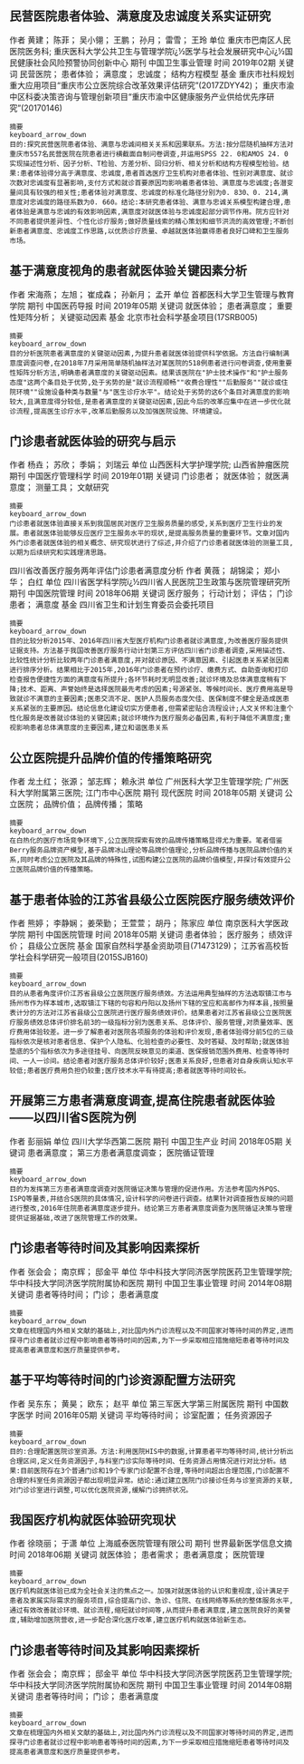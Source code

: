 ## 民营医院患者体验、满意度及忠诚度关系实证研究
作者
黄建； 陈菲； 吴小翎； 王鹏； 孙月； 雷雪； 王玲
单位
重庆市巴南区人民医院医务科; 重庆医科大学公共卫生与管理学院ï¿½医学与社会发展研究中心ï¿½国民健康社会风险预警协同创新中心
期刊
中国卫生事业管理
时间
2019年02期
关键词
民营医院； 患者体验； 满意度； 忠诚度； 结构方程模型
基金
重庆市社科规划重大应用项目“重庆市公立医院综合改革效果评估研究”(2017ZDYY42)； 重庆市渝中区科委决策咨询与管理创新项目“重庆市渝中区健康服务产业供给优先序研究”(20170146)

    摘要
    keyboard_arrow_down
    目的:探究民营医院患者体验、满意与忠诚间相关关系和因果联系。方法:按分层随机抽样方法对重庆市557名民营医院在院患者进行横截面自制问卷调查,并运用SPSS 22. 0和AMOS 24. 0实现描述性分析、因子分析、T检验、方差分析、回归分析、相关分析和结构方程模型检验。结果:患者体验得分高于满意度、忠诚度,患者首选医疗卫生机构对患者体验、性别对满意度、就诊次数对忠诚度有显著影响,支付方式和就诊首要原因均影响着患者体验、满意度与忠诚度;各潜变量间具有较强的相关性;患者体验对满意度、忠诚度的标准化路径分别为0. 830、0. 214,满意度对忠诚度的路径系数为0. 660。结论:本研究患者体验、满意与忠诚关系模型构建合理,患者体验是满意与忠诚的有效影响因素,满意度对就医体验与忠诚度起部分调节作用。院方应针对不同患者提供差异性、个性化诊疗服务;做好质量线索的精心策划和细节洪流的高效管理;不断创新患者满意度、忠诚度工作思路,以优质诊疗质量、卓越就医体验赢得患者良好口碑和卫生服务市场。 
    



## 基于满意度视角的患者就医体验关键因素分析
作者
宋海燕； 左旭； 崔成森； 孙新月； 孟开
单位
首都医科大学卫生管理与教育学院
期刊
中国医药导报
时间
2019年05期
关键词
就医体验； 患者满意度； 重要性矩阵分析； 关键驱动因素
基金
北京市社会科学基金项目(17SRB005)

    摘要
    keyboard_arrow_down
    目的分析医院患者满意度的关键驱动因素,为提升患者就医体验提供科学依据。方法自行编制满意度调查问卷,在2018年7月采用简单随机抽样法对某医院的518例患者进行问卷调查,使用重要性矩阵分析方法,明确患者满意度的关键驱动因素。结果该医院在"护士技术操作"和"护士服务态度"这两个条目处于优势,处于劣势的是"就诊流程顺畅""收费合理性""后勤服务""就诊或住院环境""设施设备种类与数量"与"医生诊疗水平"。结论处于劣势的这6个条目对满意度的影响较大,且满意度得分较低,是患者满意度的关键驱动因素,因此今后的改革应集中在进一步优化就诊流程,提高医生诊疗水平,改革后勤服务以及加强医院设施、环境建设。 
    
    
## 门诊患者就医体验的研究与启示
作者
杨垚； 苏欣； 季娟； 刘瑞云
单位
山西医科大学护理学院; 山西省肿瘤医院
期刊
中国医疗管理科学
时间
2019年01期
关键词
门诊患者； 就医体验； 就医满意度； 测量工具； 文献研究

    摘要
    keyboard_arrow_down
    门诊患者就医体验直接关系到我国居民对医疗卫生服务质量的感受,关系到医疗卫生行业的发展。患者就医体验能够反应医疗卫生服务水平的现状,是提高服务质量的重要环节。文章对国内外门诊患者就医体验的相关概念、研究现状进行了综述,并介绍了门诊患者就医体验的测量工具,以期为后续研究和实践理清思路。 





四川省改善医疗服务两年评估门诊患者满意度分析
作者
黄薇； 胡锦梁； 郑小华； 白红
单位
四川省医学科学院ï¿½四川省人民医院卫生政策与医院管理研究所
期刊
中国医院管理
时间
2018年06期
关键词
医疗服务； 行动计划； 评估； 门诊患者； 满意度
基金
四川省卫生和计划生育委员会委托项目

    摘要
    keyboard_arrow_down
    目的比较分析2015年、2016年四川省大型医疗机构门诊患者就诊满意度,为改善医疗服务提供证据支持。方法基于我国改善医疗服务行动计划第三方评估四川省门诊患者调查,采用描述性、比较性统计分析比较两年门诊患者满意度,并对就诊原因、不满意因素、引起医患关系紧张因素进行排序分析。结果相比于2015年,2016年门诊患者在预约诊疗、缴费方式、自助查询和打印检查报告便捷性方面的满意度有所提升;各环节耗时无明显改善;就诊环境及总体满意度稍有下降;技术、距离、声誉始终是选择医院最先考虑的因素;号源紧张、等候时间长、医疗费用高是导致就诊不满意的主要因素;医患交流不足、医护人员服务态度欠佳、医保制度不健全是造成医患关系紧张的主要原因。结论信息化建设切实方便患者,但需紧密贴合流程设计;人文关怀和注重个性化服务是改善就诊体验的关键因素;就诊环境作为医疗服务必备因素,有利于降低不满意度;重视影响患者总体满意度的主要因素,建立和谐医患关系
    
    



## 公立医院提升品牌价值的传播策略研究
作者
龙土红； 张源； 邹志辉； 赖永洪
单位
广州医科大学卫生管理学院; 广州医科大学附属第三医院; 江门市中心医院
期刊
现代医院
时间
2018年05期
关键词
公立医院； 品牌价值； 品牌传播； 策略

    摘要
    keyboard_arrow_down
    在白热化的医疗市场竞争环境下,公立医院探索有效的品牌传播策略显得尤为重要。笔者借鉴Berry服务品牌资产模型,基于品牌冰山理论等品牌价值理论,分析品牌传播与医院品牌价值的关系,同时考虑公立医院及其品牌的特殊性,试图构建公立医院的品牌价值模型,并探讨有效提升公立医院品牌价值的传播策略。 
    
## 基于患者体验的江苏省县级公立医院医疗服务绩效评价
作者
熊婷； 李静娴； 姜荣勤； 王萱萱； 胡丹； 陈家应
单位
南京医科大学医政学院
期刊
中国医院管理
时间
2018年05期
关键词
患者体验； 医疗服务； 绩效评价； 县级公立医院
基金
国家自然科学基金资助项目(71473129)； 江苏省高校哲学社会科学研究一般项目(2015SJB160)

    摘要
    keyboard_arrow_down
    目的从患者角度评价江苏省县级公立医院医疗服务绩效。方法运用典型抽样的方法选取镇江市与扬州市作为样本城市,选取镇江下辖的句容和丹阳以及扬州下辖的宝应和高邮作为样本县,按照量表计分的方法对江苏省县级公立医院进行医疗服务绩效评价。结果患者对江苏省县级公立医院医疗服务绩效总体评价排名前3的一级指标分别为医患关系、总体评价、服务管理,对质量效率、医疗费用体验较差。进一步了解患者对医院各项服务的体验和评价发现,患者体验得分前5位的三级指标依次是核对患者信息、保护个人隐私、化验检查的必要性、及时答疑、及时帮助;就医体验垫底的5个指标依次为多途径挂号、向医院反映意见的渠道、医保报销范围外费用、检查等待时间、一人一诊间。结论患者对医疗服务总体评价较好;医患关系良好,但患者对自身疾病认知水平较低;患者医疗费用负担仍较重;医疗技术水平有待提高;患者就医等待时间较长。 
    

## 开展第三方患者满意度调查,提高住院患者就医体验——以四川省S医院为例
作者
彭丽娟
单位
四川大学华西第二医院
期刊
中国卫生产业
时间
2018年05期
关键词
患者满意度； 第三方患者满意度调查； 医院循证管理

    摘要
    keyboard_arrow_down
    目的为发挥第三方患者满意度调查对医院循证决策与管理的促进作用。方法参考国内外PQS、ISPQ等量表,并结合S医院的具体情况,设计科学的问卷进行调查。结果针对调查报告反映的问题进行整改,2016年住院患者满意度逐步提升。结论第三方患者满意度调查为医院循证决策与管理提供证据基础,改进了医院管理工作的效果。 
    


## 门诊患者等待时间及其影响因素探析
作者
张会会； 南京辉； 邸金平
单位
华中科技大学同济医学院医药卫生管理学院; 华中科技大学同济医学院附属协和医院
期刊
中国卫生事业管理
时间
2014年08期
关键词
患者等待时间； 门诊； 患者满意度

    摘要
    keyboard_arrow_down
    文章在梳理国内外相关文献的基础上,对比国内外门诊流程以及不同国家对等待时间的界定,进而探寻门诊患者就诊过程中影响患者等待时间的因素,为下一步采取相应措施缩短患者等待时间及提高患者满意度和医疗质量提供参考。 
    
    
## 基于平均等待时间的门诊资源配置方法研究
作者
吴东东； 黄昊； 欧东； 赵平
单位
第三军医大学第三附属医院
期刊
中国数字医学
时间
2016年05期
关键词
平均等待时间； 诊室配置； 任务资源因子

    摘要
    keyboard_arrow_down
    目的:合理配置医院诊室资源。方法:利用医院HIS中的数据,计算患者平均等待时间,统计分析出合理区间,定义任务资源因子,与科室门诊实际等待时间、任务资源占用情况进行对比分析。结果:目前医院存在3个普通门诊和19个专家门诊配置不合理,等待时间超出合理范围,门诊配置不合理的科室任务资源因子都出现明显异常。结论:通过建立医院门诊接诊任务与诊室资源的关联,对门诊诊室进行调整,可以优化医院资源,缓解门诊拥挤状况。     


## 我国医疗机构就医体验研究现状
作者
徐晓丽； 于潇
单位
上海威泰医院管理有限公司
期刊
世界最新医学信息文摘
时间
2018年06期
关键词
就医体验； 患者需求； 患者满意度； 医院管理

    摘要
    keyboard_arrow_down
    医疗机构就医体验已成为全社会关注的焦点之一。加强对就医体验的认识和重视度,设计满足于患者及家属实际需求的服务项目,综合提高门诊、急诊、住院、在线网络等系统的整体服务水平,通过有效改善就诊环境、就诊流程,缩短就诊时间等,从而提升患者满意度,建立医院良好的美誉度,辅助增加医院营收,进一步配合深化医疗改革,建立医疗机构就医体验新生态。 
    
## 门诊患者等待时间及其影响因素探析
作者
张会会； 南京辉； 邸金平
单位
华中科技大学同济医学院医药卫生管理学院; 华中科技大学同济医学院附属协和医院
期刊
中国卫生事业管理
时间
2014年08期
关键词
患者等待时间； 门诊； 患者满意度

    摘要
    keyboard_arrow_down
    文章在梳理国内外相关文献的基础上,对比国内外门诊流程以及不同国家对等待时间的界定,进而探寻门诊患者就诊过程中影响患者等待时间的因素,为下一步采取相应措施缩短患者等待时间及提高患者满意度和医疗质量提供参考。     
